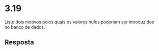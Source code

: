 # 3.19

Liste dois motivos pelos quais os valores nulos poderiam ser introduzidos no banco de dados.

## Resposta
